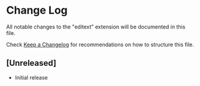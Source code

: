 # Change Log
All notable changes to the "editext" extension will be documented in this file.

Check [Keep a Changelog](http://keepachangelog.com/) for recommendations on how to structure this file.

## [Unreleased]
- Initial release